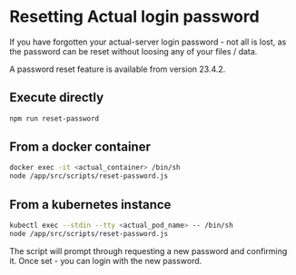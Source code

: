 # Resetting Actual login password

If you have forgotten your actual-server login password - not all is lost, as the password can be reset without loosing any of your files / data. 

A password reset feature is available from version 23.4.2. 

## Execute directly
```sh
npm run reset-password
```

## From a docker container
```sh
docker exec -it <actual_container> /bin/sh
node /app/src/scripts/reset-password.js
```

## From a kubernetes instance
```sh
kubectl exec --stdin --tty <actual_pod_name> -- /bin/sh
node /app/src/scripts/reset-password.js
```

The script will prompt through requesting a new password and confirming it. Once set - you can login with the new password. 
